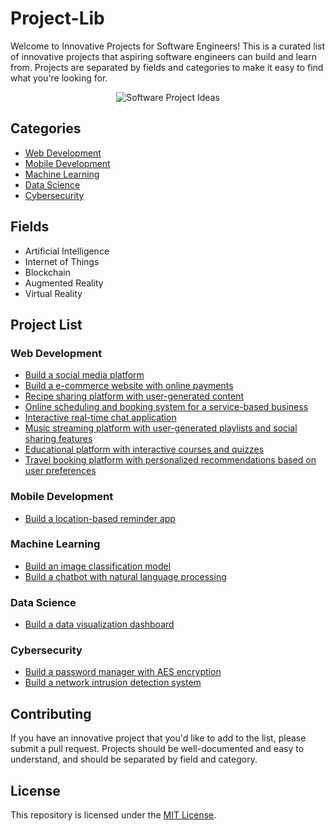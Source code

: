 # Project-Lib

Welcome to Innovative Projects for Software Engineers! This is a curated list of innovative projects that aspiring software engineers can build and learn from. Projects are separated by fields and categories to make it easy to find what you're looking for.


<div align="center">
  <img src="https://user-images.githubusercontent.com/65515933/227809400-5e381dcc-5ffd-4eff-90b1-d9cd7f1fd7e5.png" alt="Software Project Ideas">
</div>


## Categories

- [Web Development](#web-development)
- [Mobile Development](#mobile-development)
- [Machine Learning](#machine-learning)
- [Data Science](#data-science)
- [Cybersecurity](#cybersecurity)

## Fields

- Artificial Intelligence
- Internet of Things
- Blockchain
- Augmented Reality
- Virtual Reality

## Project List

### Web Development <a name="web-development"></a>

- [Build a social media platform](./Projects/Web%20Development/Social%20Network.md)
- [Build a e-commerce website with online payments](./Projects/Web%20Development/E-commerce.md)
- [Recipe sharing platform with user-generated content](./Projects/Web%20Development/Recipe%20Sharing.md)
- [Online scheduling and booking system for a service-based business](./Projects/Web%20Development/Online%20Scheduling.md)
- [Interactive real-time chat application](./Projects/Web%20Development/Chat%20App.md)
- [Music streaming platform with user-generated playlists and social sharing features](./Projects/Web%20Development/Music%20Streaming.md)
- [Educational platform with interactive courses and quizzes](./Projects/Web%20Development/E-Learning.md)
- [Travel booking platform with personalized recommendations based on user preferences](./Projects/Web%20Development/Chat%20App.md)


### Mobile Development <a name="mobile-development"></a>

- [Build a location-based reminder app](./mobile-development/flutter-location-based-app.md)

### Machine Learning <a name="machine-learning"></a>

- [Build an image classification model](./machine-learning/tensorflow-image-classification.md)
- [Build a chatbot with natural language processing](./machine-learning/nlp-chatbot.md)

### Data Science <a name="data-science"></a>

- [Build a data visualization dashboard](./data-science/python-dash-dashboard.md)

### Cybersecurity <a name="cybersecurity"></a>

- [Build a password manager with AES encryption](./cybersecurity/password-manager.md)
- [Build a network intrusion detection system](./cybersecurity/snort-ids.md)

## Contributing

If you have an innovative project that you'd like to add to the list, please submit a pull request. Projects should be well-documented and easy to understand, and should be separated by field and category.

## License

This repository is licensed under the [MIT License](./LICENSE).
